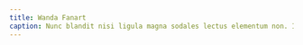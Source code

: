```yaml
---
title: Wanda Fanart
caption: Nunc blandit nisi ligula magna sodales lectus elementum non. Integer id venenatis velit.
---
```


